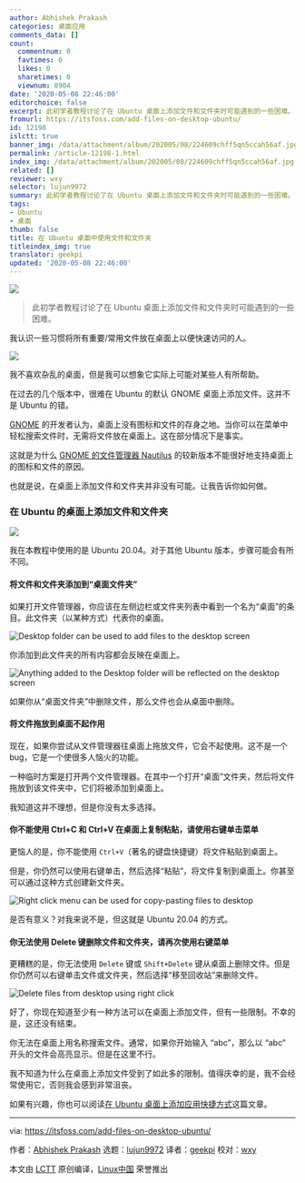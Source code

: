 ```yaml
---
author: Abhishek Prakash
categories: 桌面应用
comments_data: []
count:
  commentnum: 0
  favtimes: 0
  likes: 0
  sharetimes: 0
  viewnum: 8904
date: '2020-05-08 22:46:00'
editorchoice: false
excerpt: 此初学者教程讨论了在 Ubuntu 桌面上添加文件和文件夹时可能遇到的一些困难。
fromurl: https://itsfoss.com/add-files-on-desktop-ubuntu/
id: 12198
islctt: true
banner_img: /data/attachment/album/202005/08/224609chff5qn5ccah56af.jpg
permalink: /article-12198-1.html
index_img: /data/attachment/album/202005/08/224609chff5qn5ccah56af.jpg.thumb.jpg
related: []
reviewer: wxy
selector: lujun9972
summary: 此初学者教程讨论了在 Ubuntu 桌面上添加文件和文件夹时可能遇到的一些困难。
tags:
- Ubuntu
- 桌面
thumb: false
title: 在 Ubuntu 桌面中使用文件和文件夹
titleindex_img: true
translator: geekpi
updated: '2020-05-08 22:46:00'
---
```


![](/data/attachment/album/202005/08/224609chff5qn5ccah56af.jpg)



> 
> 此初学者教程讨论了在 Ubuntu 桌面上添加文件和文件夹时可能遇到的一些困难。
> 
> 
> 


我认识一些习惯将所有重要/常用文件放在桌面上以便快速访问的人。


![](/data/attachment/album/202005/08/224831vhshoxzgypgmmwpg.jpg)


我不喜欢杂乱的桌面，但是我可以想象它实际上可能对某些人有所帮助。


在过去的几个版本中，很难在 Ubuntu 的默认 GNOME 桌面上添加文件。这并不是 Ubuntu 的错。


[GNOME](https://www.gnome.org/) 的开发者认为，桌面上没有图标和文件的存身之地。当你可以在菜单中轻松搜索文件时，无需将文件放在桌面上。这在部分情况下是事实。


这就是为什么 [GNOME 的文件管理器 Nautilus](https://wiki.gnome.org/Apps/Files) 的较新版本不能很好地支持桌面上的图标和文件的原因。


也就是说，在桌面上添加文件和文件夹并非没有可能。让我告诉你如何做。


### 在 Ubuntu 的桌面上添加文件和文件夹


![](/data/attachment/album/202005/08/224640b93fvzzeebdkfvrv.png)


我在本教程中使用的是 Ubuntu 20.04。对于其他 Ubuntu 版本，步骤可能会有所不同。


#### 将文件和文件夹添加到“桌面文件夹”


如果打开文件管理器，你应该在左侧边栏或文件夹列表中看到一个名为“桌面”的条目。此文件夹（以某种方式）代表你的桌面。


![Desktop folder can be used to add files to the desktop screen](/data/attachment/album/202005/08/224650siw0t0fsp0izaa09.png)


你添加到此文件夹的所有内容都会反映在桌面上。


![Anything added to the Desktop folder will be reflected on the desktop screen](/data/attachment/album/202005/08/224653qkz1j5mm50fsa00s.jpg)


如果你从“桌面文件夹”中删除文件，那么文件也会从桌面中删除。


#### 将文件拖放到桌面不起作用


现在，如果你尝试从文件管理器往桌面上拖放文件，它会不起使用。这不是一个 bug，它是一个使很多人恼火的功能。


一种临时方案是打开两个文件管理器。在其中一个打开“桌面”文件夹，然后将文件拖放到该文件夹​​中，它们将被添加到桌面上。


我知道这并不理想，但是你没有太多选择。


#### 你不能使用 Ctrl+C 和 Ctrl+V 在桌面上复制粘贴，请使用右键单击菜单


更恼人的是，你不能使用 `Ctrl+V`（著名的键盘快捷键）将文件粘贴到桌面上。


但是，你仍然可以使用右键单击，然后选择“粘贴”，将文件复制到桌面上。你甚至可以通过这种方式创建新文件夹。


![Right click menu can be used for copy-pasting files to desktop](/data/attachment/album/202005/08/224653wsj8q8f8b8fbp8s1.jpg)


是否有意义？对我来说不是，但这就是 Ubuntu 20.04 的方式。


#### 你无法使用 Delete 键删除文件和文件夹，请再次使用右键菜单


更糟糕的是，你无法使用 `Delete` 键或 `Shift+Delete` 键从桌面上删除文件。但是你仍然可以右键单击文件或文件夹，然后选择“移至回收站”来删除文件。


![Delete files from desktop using right click](/data/attachment/album/202005/08/224709cg2hh5hiz3gjggrg.jpg)


好了，你现在知道至少有一种方法可以在桌面上添加文件，但有一些限制。不幸的是，这还没有结束。


你无法在桌面上用名称搜索文件。通常，如果你开始输入 “abc”，那么以 “abc” 开头的文件会高亮显示。但是在这里不行。


我不知道为什么在桌面上添加文件受到了如此多的限制。值得庆幸的是，我不会经常使用它，否则我会感到非常沮丧。


如果有兴趣，你也可以阅读[在 Ubuntu 桌面上添加应用快捷方式](https://itsfoss.com/ubuntu-desktop-shortcut/)这篇文章。




---


via: <https://itsfoss.com/add-files-on-desktop-ubuntu/>


作者：[Abhishek Prakash](https://itsfoss.com/author/abhishek/) 选题：[lujun9972](https://github.com/lujun9972) 译者：[geekpi](https://github.com/geekpi) 校对：[wxy](https://github.com/wxy)


本文由 [LCTT](https://github.com/LCTT/TranslateProject) 原创编译，[Linux中国](https://linux.cn/) 荣誉推出